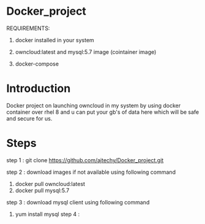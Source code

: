 # Docker_project
REQUIREMENTS:

1. docker installed in your system

2. owncloud:latest  and mysql:5.7 image (cointainer image)

3. docker-compose

# Introduction 
Docker project on launching owncloud in my system by using docker container over rhel 8 and u can put your gb's of data here which will be safe and secure for us.


# Steps

step 1 : git clone https://github.com/ajtechy/Docker_project.git

step 2 : download images if not available using following command
1.  docker pull owncloud:latest
2.  docker pull mysql:5.7

step 3 : download mysql client using following command
1.  yum install mysql
step 4 : 
